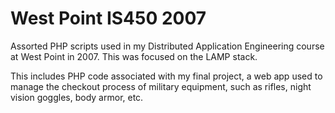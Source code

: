 # West Point IS450 2007

Assorted PHP scripts used in my Distributed Application Engineering course at West Point in 2007. This was focused on the LAMP stack.

This includes PHP code associated with my final project, a web app used to manage the checkout process of military equipment, such as rifles, night vision goggles, body armor, etc.
